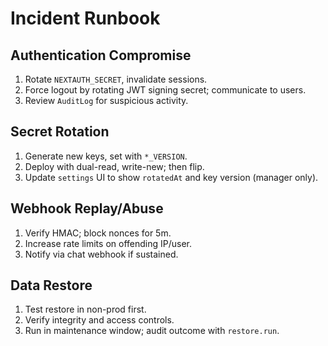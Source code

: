# Incident Runbook

## Authentication Compromise
1. Rotate `NEXTAUTH_SECRET`, invalidate sessions.
2. Force logout by rotating JWT signing secret; communicate to users.
3. Review `AuditLog` for suspicious activity.

## Secret Rotation
1. Generate new keys, set with `*_VERSION`.
2. Deploy with dual-read, write-new; then flip.
3. Update `settings` UI to show `rotatedAt` and key version (manager only).

## Webhook Replay/Abuse
1. Verify HMAC; block nonces for 5m.
2. Increase rate limits on offending IP/user.
3. Notify via chat webhook if sustained.

## Data Restore
1. Test restore in non-prod first.
2. Verify integrity and access controls.
3. Run in maintenance window; audit outcome with `restore.run`.
